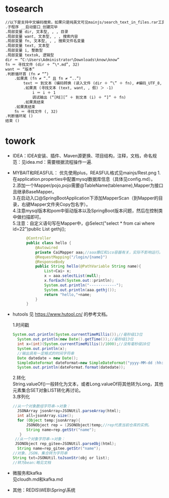 
# tosearch
````xml
//以下是支持中文编码搜索，如果只是纯英文可见mainjs/search_text_in_files.rar工具。
.子程序 __启动窗口_创建完毕
.局部变量 dir, 文本型, , , 目录
.局部变量 want, 文本型, , , 搜索内容
.局部变量 fn, 文本型, , , 搜索文件名变量
.局部变量 text, 文本型
.局部变量 i, 整数型
.局部变量 textok, 逻辑型
dir ＝ “C:\Users\Administrator\Downloads\know\know”
fn ＝ 寻找文件 (dir ＋ “\*.md”, 32)
want ＝ “版本”
.判断循环首 (fn ≠ “”)
    .如果真 (fn ≠ “.” 且 fn ≠ “..”)
        text ＝ 到文本 (编码转换 (读入文件 (dir ＋ “\” ＋ fn), #编码_UTF_8, #编码_GBK, textok))
        .如果真 (寻找文本 (text, want, , 假) ＞ -1)
            i ＝ i ＋ 1
            调试输出 (“[RE][” ＋ 到文本 (i) ＋ “]” ＋ fn)
        .如果真结束
    .如果真结束
    fn ＝ 寻找文件 (, 32)
.判断循环尾 ()
结束 ()
````


# towork

+ IDEA：IDEA安装、插件、Maven源更换、项目结构，注释，文档，命名规范：见idea.md：需要根据流程操作一遍.
  
+ MYBAIT和REASFUL：
  优先使用plus，REASFUL格式见mainjs/Rest.png
  1.在application.properties中配置mysql数据库信息（具体见config.md）。    
  2.添加一个Mapper/pojo,pojo需要@TableName(tablename),Mapper为接口且继承BaseMapper。    
  3.在启动入口@SpringBootApplication下添加MapperScan（到Mapper的目录，右键Mapper文件夹Copy包名字）。   
  4.注意mysql版本和pom中驱动版本以及SpringBoot版本问题，然后在控制类中做扫描即可。    
  5.注意：自定义语句写在Mapper中，@Select("select * from cai where id=22")public List<Cai> gethj();   
  
  ````java
        @Controller
        public class hello {
            @Autowired
            private CaiMapper aaa;//aaa爆红和ico容器有关，实际不影响运行。
            @RequestMapping("/login/{name}")
            @ResponseBody
            public String hello(@PathVariable String name){
                List<Cai> x;
                x = aaa.selectList(null);
                x.forEach(System.out::println);
                System.out.println("------------");
                System.out.println(aaa.gethj());
                return "hello,"+name;
            }
        }

  ````

+ hutools
  见 https://www.hutool.cn/ 的参考文档。     
  
  1.时间戳
  
  ````java
  System.out.println(System.currentTimeMillis());//毫秒级13位
	System.out.println(new Date().getTime());//毫秒级13位
	int x=(int)(System.currentTimeMillis()/1000);//没有毫秒级10位
  	System.out.println(x);
  	//输出具有一定格式的时间字符串
  	Date datedate = new Date();
	SimpleDateFormat dateFormat=new SimpleDateFormat("yyyy-MM-dd :hh:mm:ss");
	System.out.println(dateFormat.format(datedate));
  ````
  2.转化    
  String.valueOf()一般转化为文本，或者Long.valueOf将其他转为Long，其他元素集合SET对象LIST转化再讨论。     
  3.序列化

  ````java
  //从一个对象数组字符串->对象：
    JSONArray jsonArray=JSONUtil.parseArray(html);
    int all=jsonArray.size();
    for (Object temp:jsonArray){  
        JSONObject rep = (JSONObject)temp;//rep代表当前仓库的实例。
        String name=rep.getStr("name");
     }
   //从一个对象字符串->对象：
   JSONObject rep_gitee=JSONUtil.parseObj(html);
    String name=rep_gitee.getStr("name");
  //对象、JSON、集合转为字符串
  String txt=JSONUtil.toJsonStr(obj or list);
  //转为bean:略见文档
  
  ````

  
+ 微服务和kafka    
  见cloudh.md和kafka.md   
  
+ 其他：REDIS\WEB\Spring\系统
